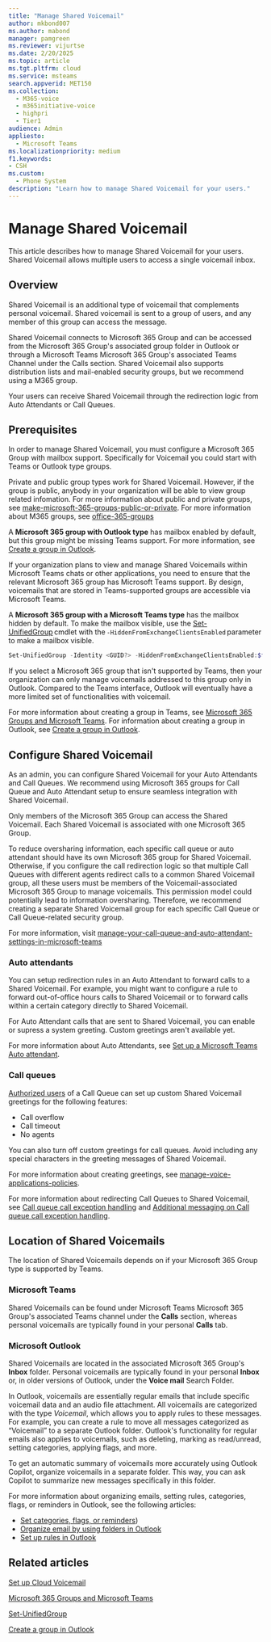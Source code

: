 ```yaml
---
title: "Manage Shared Voicemail"
author: mkbond007
ms.author: mabond
manager: pamgreen
ms.reviewer: vijurtse
ms.date: 2/20/2025
ms.topic: article
ms.tgt.pltfrm: cloud
ms.service: msteams
search.appverid: MET150
ms.collection:
  - M365-voice
  - m365initiative-voice
  - highpri
  - Tier1
audience: Admin
appliesto:
  - Microsoft Teams
ms.localizationpriority: medium
f1.keywords:
- CSH
ms.custom:
  - Phone System
description: "Learn how to manage Shared Voicemail for your users."
---
```


# Manage Shared Voicemail

This article describes how to manage Shared Voicemail for your users. Shared Voicemail allows multiple users to access a single voicemail inbox.

## Overview

Shared Voicemail is an additional type of voicemail that complements personal voicemail. Shared voicemail is sent to a group of users, and any member of this group can access the message.

Shared Voicemail connects to Microsoft 365 Group and can be accessed from the Microsoft 365 Group's associated group folder in Outlook or through a Microsoft Teams Microsoft 365 Group's associated Teams Channel under the Calls section. Shared Voicemail also supports distribution lists and mail-enabled security groups, but we recommend using a M365 group.

Your users can receive Shared Voicemail through the redirection logic from Auto Attendants or Call Queues.

## Prerequisites

In order to manage Shared Voicemail, you must configure a Microsoft 365 Group with mailbox support. Specifically for Voicemail you could start with Teams or Outlook type groups.

Private and public group types work for Shared Voicemail. However, if the group is public, anybody in your organization will be able to view group related infomation. For more information about public and private groups, see [make-microsoft-365-groups-public-or-private](https://support.microsoft.com/office/c0a991b3-9c56-48b8-bf0f-05530f836b1b). For more information about M365 groups, see [office-365-groups](/microsoft-365/admin/create-groups/office-365-groups)

A **Microsoft 365 group with Outlook type** has mailbox enabled by default, but this group might be missing Teams support. For more information, see [Create a group in Outlook](https://support.microsoft.com/office/04d0c9cf-6864-423c-a380-4fa858f27102).

If your organization plans to view and manage Shared Voicemails within Microsoft Teams chats or other applications, you need to ensure that the relevant Microsoft 365 group has Microsoft Teams support. By design, voicemails that are stored in Teams-supported groups are accessible via Microsoft Teams.

A **Microsoft 365 group with a Microsoft Teams type** has the mailbox hidden by default. To make the mailbox visible, use the [Set-UnifiedGroup](/powershell/module/exchange/set-unifiedgroup) cmdlet with the `-HiddenFromExchangeClientsEnabled` parameter to make a mailbox visible.

  ```powershell
  Set-UnifiedGroup -Identity <GUID?> -HiddenFromExchangeClientsEnabled:$false
  ```

 If you select a Microsoft 365 group that isn't supported by Teams, then your organization can only manage voicemails addressed to this group only in Outlook. Compared to the Teams interface, Outlook will eventually have a more limited set of functionalities with voicemail.

For more information about creating a group in Teams, see [Microsoft 365 Groups and Microsoft Teams](/microsoftteams/office-365-groups). For information about creating a group in Outlook, see [Create a group in Outlook](https://support.microsoft.com/office/04d0c9cf-6864-423c-a380-4fa858f27102).



## Configure Shared Voicemail

As an admin, you can configure Shared Voicemail for your Auto Attendants and Call Queues. We recommend using Microsoft 365 groups for Call Queue and Auto Attendant setup to ensure seamless integration with Shared Voicemail.

Only members of the Microsoft 365 Group can access the Shared Voicemail. Each Shared Voicemail is associated with one Microsoft 365 Group.

To reduce oversharing information, each specific call queue or auto attendant should have its own Microsoft 365 group for Shared Voicemail. Otherwise, if you configure the call redirection logic so that multiple Call Queues with different agents redirect calls to a common Shared Voicemail group, all these users must be members of the Voicemail-associated Microsoft 365 Group to manage voicemails. This permission model could potentially lead to information oversharing. Therefore, we recommend creating a separate Shared Voicemail group for each specific Call Queue or Call Queue-related security group. 

For more information, visit [manage-your-call-queue-and-auto-attendant-settings-in-microsoft-teams](https://support.microsoft.com/office/manage-your-call-queue-and-auto-attendant-settings-in-microsoft-teams-52c741c6-8577-4faf-aa5a-c7853e0ab8f8)

### Auto attendants

You can setup redirection rules in an Auto Attendant to forward calls to a Shared Voicemail. For example, you might want to configure a rule to forward out-of-office hours calls to Shared Voicemail or to forward calls within a certain category directly to Shared Voicemail.

For Auto Attendant calls that are sent to Shared Voicemail, you can enable or supress a system greeting. Custom greetings aren't available yet.

For more information about Auto Attendants, see [Set up a Microsoft Teams Auto attendant](create-a-phone-system-auto-attendant.md).

### Call queues

[Authorized users](create-a-phone-system-call-queue.md?tabs=authorized-users#tabpanel_1_authorized-users) of a Call Queue can set up custom Shared Voicemail greetings for the following features:

- Call overflow
- Call timeout
- No agents

You can also turn off custom greetings for call queues. Avoid including any special characters in the greeting messages of Shared Voicemail. 

For more information about creating greetings, see [manage-voice-applications-policies](manage-voice-applications-policies.md).

For more information about redirecting Call Queues to Shared Voicemail, see [Call queue call exception handling](create-a-phone-system-call-queue.md?tabs=call-exception-handling) and [Additional messaging on Call queue call exception handling](create-a-phone-system-call-queue.md?tabs=call-exception-handling-additional-messaging).

## Location of Shared Voicemails

The location of Shared Voicemails depends on if your Microsoft 365 Group type is supported by Teams.

### Microsoft Teams

Shared Voicemails can be found under Microsoft Teams Microsoft 365 Group's associated Teams channel under the **Calls** section, whereas personal voicemails are typically found in your personal **Calls** tab. 

### Microsoft Outlook

Shared Voicemails are located in the associated Microsoft 365 Group's **Inbox** folder. Personal voicemails are typically found in your personal **Inbox** or, in older versions of Outlook, under the **Voice mail** Search Folder.

In Outlook, voicemails are essentially regular emails that include specific voicemail data and an audio file attachment. All voicemails are categorized with the type *Voicemail*, which allows you to apply rules to these messages. For example, you can create a rule to move all messages categorized as “Voicemail” to a separate Outlook folder. Outlook's functionality for regular emails also applies to voicemails, such as deleting, marking as read/unread, setting categories, applying flags, and more.

To get an automatic summary of voicemails more accurately using Outlook Copilot, organize voicemails in a separate folder. This way, you can ask Copilot to summarize new messages specifically in this folder.

For more information about organizing emails, setting rules, categories, flags, or reminders in Outlook, see the following articles:

- [Set categories, flags, or reminders](https://support.microsoft.com/office/a894348d-b308-4185-840f-aff63063d076))
- [Organize email by using folders in Outlook](https://support.microsoft.com/office/0616c259-4bc1-4f35-807d-61eb59ac79c1)
- [Set up rules in Outlook](https://support.microsoft.com/office/75ab719a-2ce8-49a7-a214-6d62b67cbd41)

## Related articles

[Set up Cloud Voicemail](set-up-phone-system-voicemail.md)

[Microsoft 365 Groups and Microsoft Teams](/microsoftteams/office-365-groups)

[Set-UnifiedGroup](/powershell/module/exchange/set-unifiedgroup)

[Create a group in Outlook](https://support.microsoft.com/office/04d0c9cf-6864-423c-a380-4fa858f27102)
